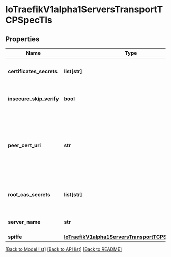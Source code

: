 # IoTraefikV1alpha1ServersTransportTCPSpecTls

## Properties
Name | Type | Description | Notes
------------ | ------------- | ------------- | -------------
**certificates_secrets** | **list[str]** | CertificatesSecrets defines a list of secret storing client certificates for mTLS. | [optional] 
**insecure_skip_verify** | **bool** | InsecureSkipVerify disables TLS certificate verification. | [optional] 
**peer_cert_uri** | **str** | MaxIdleConnsPerHost controls the maximum idle (keep-alive) to keep per-host. PeerCertURI defines the peer cert URI used to match against SAN URI during the peer certificate verification. | [optional] 
**root_cas_secrets** | **list[str]** | RootCAsSecrets defines a list of CA secret used to validate self-signed certificates. | [optional] 
**server_name** | **str** | ServerName defines the server name used to contact the server. | [optional] 
**spiffe** | [**IoTraefikV1alpha1ServersTransportTCPSpecTlsSpiffe**](IoTraefikV1alpha1ServersTransportTCPSpecTlsSpiffe.md) |  | [optional] 

[[Back to Model list]](../README.md#documentation-for-models) [[Back to API list]](../README.md#documentation-for-api-endpoints) [[Back to README]](../README.md)


